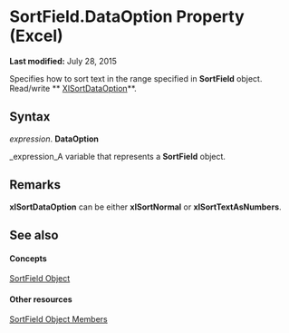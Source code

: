 
# SortField.DataOption Property (Excel)

 **Last modified:** July 28, 2015

Specifies how to sort text in the range specified in  **SortField** object. Read/write ** [XlSortDataOption](58315709-300e-76f7-5e3f-f888ae60dc56.md)**.

## Syntax

 _expression_. **DataOption**

 _expression_A variable that represents a  **SortField** object.


## Remarks

 **xlSortDataOption** can be either **xlSortNormal** or **xlSortTextAsNumbers**.


## See also


#### Concepts


 [SortField Object](2becf77f-c072-2060-9baf-ebcf785c05bb.md)
#### Other resources


 [SortField Object Members](f690a20f-e9aa-8ac7-2389-093707269120.md)
